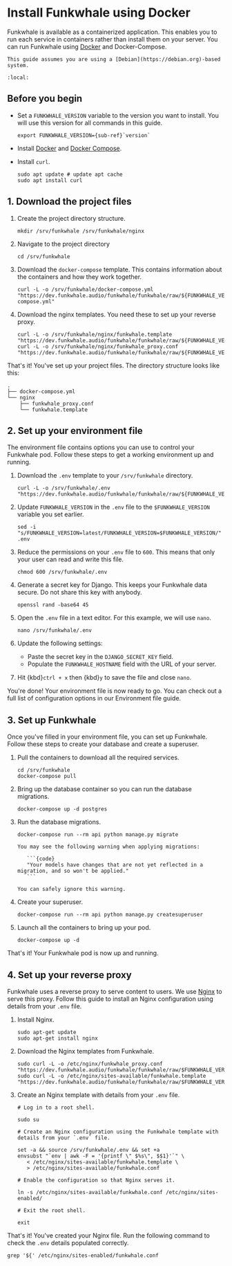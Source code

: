 # Install Funkwhale using Docker

Funkwhale is available as a containerized application. This enables you to run each service in containers rather than install them on your server. You can run Funkwhale using [Docker](https://docker.com) and Docker-Compose.

```{note}
This guide assumes you are using a [Debian](https://debian.org)-based system.
```

```{contents}
:local:
```

## Before you begin

- Set a `FUNKWHALE_VERSION` variable to the version you want to install. You will use this version for all commands in this guide.

   ```{parsed-literal}
   export FUNKWHALE_VERSION={sub-ref}`version`
   ```

- Install [Docker](https://docs.docker.com/engine/install/) and [Docker Compose](https://docs.docker.com/compose/install/).
- Install `curl`.

   ```{code} bash
   sudo apt update # update apt cache
   sudo apt install curl
   ```

## 1. Download the project files

1. Create the project directory structure.

   ```{code} bash
   mkdir /srv/funkwhale /srv/funkwhale/nginx
   ```

2. Navigate to the project directory

   ```{code} bash
   cd /srv/funkwhale
   ```

3. Download the `docker-compose` template. This contains information about the containers and how they work together.

   ```{code} bash
   curl -L -o /srv/funkwhale/docker-compose.yml "https://dev.funkwhale.audio/funkwhale/funkwhale/raw/${FUNKWHALE_VERSION}/deploy/docker-compose.yml"
   ```

4. Download the nginx templates. You need these to set up your reverse proxy.

   ```{code} bash
   curl -L -o /srv/funkwhale/nginx/funkwhale.template "https://dev.funkwhale.audio/funkwhale/funkwhale/raw/${FUNKWHALE_VERSION}/deploy/docker.nginx.template"
   curl -L -o /srv/funkwhale/nginx/funkwhale_proxy.conf "https://dev.funkwhale.audio/funkwhale/funkwhale/raw/${FUNKWHALE_VERSION}/deploy/docker.funkwhale_proxy.conf"
   ```

That's it! You've set up your project files. The directory structure looks like this:

```{code}
.
├── docker-compose.yml
└── nginx
    ├── funkwhale_proxy.conf
    └── funkwhale.template
```

## 2. Set up your environment file

The environment file contains options you can use to control your Funkwhale pod. Follow these steps to get a working environment up and running.

1. Download the `.env` template to your `/srv/funkwhale` directory.

   ```{code} bash
   curl -L -o /srv/funkwhale/.env "https://dev.funkwhale.audio/funkwhale/funkwhale/raw/${FUNKWHALE_VERSION}/deploy/env.prod.sample"
   ```

2. Update `FUNKWHALE_VERSION` in the `.env` file to the `$FUNKWHALE_VERSION` variable you set earlier.

   ```{code} bash
   sed -i "s/FUNKWHALE_VERSION=latest/FUNKWHALE_VERSION=$FUNKWHALE_VERSION/" .env
   ```

3. Reduce the permissions on your `.env` file to `600`. This means that only your user can read and write this file.

   ```{code} bash
   chmod 600 /srv/funkwhale/.env
   ```

4. Generate a secret key for Django. This keeps your Funkwhale data secure. Do not share this key with anybody.

   ```{code} bash
   openssl rand -base64 45
   ```

5. Open the `.env` file in a text editor. For this example, we will use `nano`.

   ```{code} bash
   nano /srv/funkwhale/.env
   ```

6. Update the following settings:
    - Paste the secret key in the `DJANGO_SECRET_KEY` field.
    - Populate the `FUNKWHALE_HOSTNAME` field with the URL of your server.

7. Hit {kbd}`ctrl + x` then {kbd}`y` to save the file and close `nano`.

You're done! Your environment file is now ready to go. You can check out a full list of configuration options in our Environment file guide.

## 3. Set up Funkwhale

Once you've filled in your environment file, you can set up Funkwhale. Follow these steps to create your database and create a superuser.

1. Pull the containers to download all the required services.

   ```{code} bash
   cd /srv/funkwhale
   docker-compose pull
   ```

2. Bring up the database container so you can run the database migrations.

   ```{code} bash
   docker-compose up -d postgres
   ```

3. Run the database migrations.

   ```{code} bash
   docker-compose run --rm api python manage.py migrate
   ```

   ````{note}
   You may see the following warning when applying migrations:

      ```{code}
      "Your models have changes that are not yet reflected in a migration, and so won't be applied."
      ```

   You can safely ignore this warning.
   ````

4. Create your superuser.

   ```{code} bash
   docker-compose run --rm api python manage.py createsuperuser
   ```

5. Launch all the containers to bring up your pod.

   ```{code} bash
   docker-compose up -d
   ```

That's it! Your Funkwhale pod is now up and running.

## 4. Set up your reverse proxy

Funkwhale uses a reverse proxy to serve content to users. We use [Nginx](https://nginx.com) to serve this proxy. Follow this guide to install an Nginx configuration using details from your `.env` file.

1. Install Nginx.

   ```{code} bash
   sudo apt-get update
   sudo apt-get install nginx
   ```

2. Download the Nginx templates from Funkwhale.

   ```{code} bash
   sudo curl -L -o /etc/nginx/funkwhale_proxy.conf "https://dev.funkwhale.audio/funkwhale/funkwhale/raw/$FUNKWHALE_VERSION/deploy/funkwhale_proxy.conf"
   sudo curl -L -o /etc/nginx/sites-available/funkwhale.template "https://dev.funkwhale.audio/funkwhale/funkwhale/raw/$FUNKWHALE_VERSION/deploy/docker.proxy.template"
   ```

3. Create an Nginx template with details from your `.env` file.

   ```{code} bash
   # Log in to a root shell.

   sudo su
   
   # Create an Nginx configuration using the Funkwhale template with details from your `.env` file.

   set -a && source /srv/funkwhale/.env && set +a
   envsubst "`env | awk -F = '{printf \" $%s\", $$1}'`" \
      < /etc/nginx/sites-available/funkwhale.template \
      > /etc/nginx/sites-available/funkwhale.conf

   # Enable the configuration so that Nginx serves it.

   ln -s /etc/nginx/sites-available/funkwhale.conf /etc/nginx/sites-enabled/

   # Exit the root shell.

   exit
   ```

That's it! You've created your Nginx file. Run the following command to check the `.env` details populated correctly.

```{code} bash
grep '${' /etc/nginx/sites-enabled/funkwhale.conf
```
